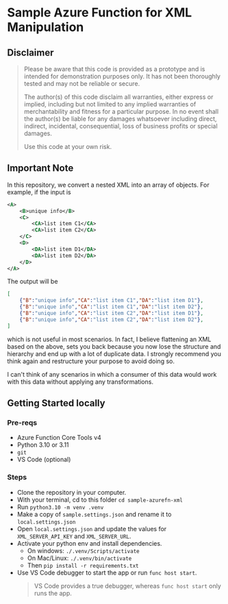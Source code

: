 # Sample Azure Function for XML Manipulation

## Disclaimer

> Please be aware that this code is provided as a prototype and is intended for demonstration purposes only. It has not been thoroughly tested and may not be reliable or secure. 
> 
> The author(s) of this code disclaim all warranties, either express or implied, including but not limited to any implied warranties of merchantability and fitness for a particular purpose. In no event shall the author(s) be liable for any damages whatsoever including direct, indirect, incidental, consequential, loss of business profits or special damages.
> 
> Use this code at your own risk.

## Important Note
In this repository, we convert a nested XML into an array of objects.
For example, if the input is
```xml
<A>
    <B>unique info</B>
    <C>
        <CA>list item C1</CA>
        <CA>list item C2</CA>
    </C>
    <D>
        <DA>list item D1</DA>
        <DA>list item D2</DA>
    </D>
</A>
```
The output will be 
```json
[
    {"B":"unique info","CA":"list item C1","DA":"list item D1"},
    {"B":"unique info","CA":"list item C1","DA":"list item D2"},
    {"B":"unique info","CA":"list item C2","DA":"list item D1"},
    {"B":"unique info","CA":"list item C2","DA":"list item D2"},
]
```
which is not useful in most scenarios. In fact, I believe flattening an XML based on the above, sets you back because you now lose the structure and hierarchy and end up with a lot of duplicate data. I strongly recommend you think again and restructure your purpose to avoid doing so.

I can't think of any scenarios in which a consumer of this data would work with this data without applying any transformations.

## Getting Started locally
### Pre-reqs
- Azure Function Core Tools v4
- Python 3.10 or 3.11
- `git`
- VS Code (optional)

### Steps
- Clone the repository in your computer.
- With your terminal, cd to this folder `cd sample-azurefn-xml`
- Run `python3.10 -m venv .venv`
- Make a copy of `sample.settings.json` and rename it to `local.settings.json`
- Open `local.settings.json` and update the values for `XML_SERVER_API_KEY` and `XML_SERVER_URL`.
- Activate your python env and install dependencies. 
    - On windows: `./.venv/Scripts/activate`
    - On Mac/Linux: `./.venv/bin/activate`
    - Then `pip install -r requirements.txt`
- Use VS Code debugger to start the app or run `func host start`.
    > VS Code provides a true debugger, whereas `func host start` only runs the app. 

